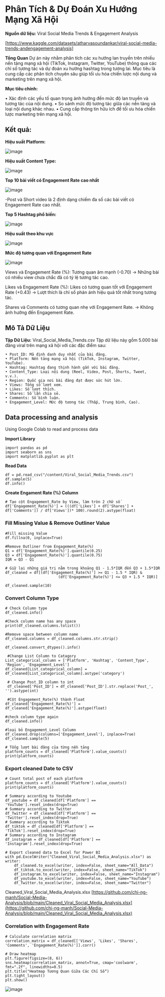 # Phân Tích & Dự Đoán Xu Hướng Mạng Xã Hội
**Nguồn dữ liệu:** Viral Social Media Trends & Engagement Analysis

[https://www.kaggle.com/datasets/atharvasoundankar/viral-social-media-trends-andengagement-analysis]

**Tổng Quan**
Dự án này nhằm phân tích các xu hướng lan truyền trên nhiều nền tảng mạng xã hội
(TikTok, Instagram, Twitter, YouTube) thông qua các chỉ số tương tác và dự đoán xu hướng
hashtag trong tương lai. Mục tiêu là cung cấp các phân tích chuyên sâu giúp tối ưu hóa
chiến lược nội dung và marketing trên mạng xã hội.

**Mục tiêu chính:**

• Xác định các yếu tố quan trọng ảnh hưởng đến mức độ lan truyền và tương tác của
nội dung.
• So sánh mức độ tương tác giữa các nền tảng và loại nội dung khác nhau.
• Cung cấp thông tin hữu ích để tối ưu hóa chiến lược marketing trên mạng xã hội.

## **Kết quả:**

**Hiệu suất Platform:**

![image](https://github.com/user-attachments/assets/0fa8ff5c-2f39-4974-bff8-3f5ddd114e18)


**Hiệu suất Content Type:**

![image](https://github.com/user-attachments/assets/aa6c4a4e-bf5d-4143-9cff-182ec62aef13)

**Top 10 bài viết có Engagement Rate cao nhất**

![image](https://github.com/user-attachments/assets/d31a7701-2e62-40dd-96c8-7552706f15c0)

-Post và Short video là 2 định dạng chiếm đa số các bài viết có Engagement Rate cao nhất.

**Top 5 Hashtag phổ biến:**

![image](https://github.com/user-attachments/assets/a7825467-115c-4018-8390-27bd4cb73a02)


**Hiệu suất theo khu vực**

![image](https://github.com/user-attachments/assets/4fd0d199-bcc0-446b-8486-7e107d660a4d)


**Mức độ tương quan với Engagement Rate**

![image](https://github.com/user-attachments/assets/9e7b169d-b1e7-4ebe-9b73-c4292f3960f7)

Views và Engagement Rate (%): Tương quan âm mạnh (-0.70)
→ Những bài có nhiều view chưa chắc đã có tỷ lệ tương tác cao.

Likes và Engagement Rate (%): Likes có tương quan tốt với Engagement Rate (+0.43)
→ Lượt thích là chỉ số phản ánh hiệu quả tốt nhất trong tương tác.

Shares và Comments có tương quan nhẹ với Engagement Rate.
→ Không ảnh hưởng đến Engagement Rate.

## **Mô Tả Dữ Liệu**
**Tập Dữ Liệu:** Viral_Social_Media_Trends.csv
Tập dữ liệu này gồm 5.000 bài đăng viral trên mạng xã hội với các đặc điểm sau:

    • Post_ID: Mã định danh duy nhất của bài đăng.
    • Platform: Nền tảng mạng xã hội (TikTok, Instagram, Twitter, YouTube).
    • Hashtag: Hashtag đang thịnh hành gắn với bài đăng.
    • Content_Type: Loại nội dung (Reel, Video, Post, Shorts, Tweet, v.v.).
    • Region: Quốc gia nơi bài đăng đạt được sức hút lớn.
    • Views: Tổng số lượt xem.
    • Likes: Số lượt thích.
    • Shares: Số lần chia sẻ.
    • Comments: Số bình luận.
    • Engagement_Level: Mức độ tương tác (Thấp, Trung bình, Cao).
    
## Data processing and analysis
Using Google Colab to read and process data

**Import Library**

    import pandas as pd
    import seaborn as sns
    import matplotlib.pyplot as plt
    
**Read Data**

    df = pd.read_csv("/content/Viral_Social_Media_Trends.csv")
    df.sample(5)
    df.info()

**Create Engament Rate (%) Column**

    # Tạo cột Engagement_Rate by View, làm tròn 2 chữ số
    df['Engagement_Rate(%)'] = (((df['Likes'] + df['Shares'] + df['Comments']) / df['Views'])* 100).round(2).astype(float)
    
### **Fill Missing Value & Remove Outliner Value**

    #Fill missing Value
    df.fillna(0, inplace=True)
    
    #Remove Outliner from Engagement_Rate(%)
    Q1 = df['Engagement_Rate(%)'].quantile(0.25)
    Q3 = df['Engagement_Rate(%)'].quantile(0.75)
    IQR = Q3 - Q1
    
    # Giữ lại những giá trị nằm trong khoảng Q1 - 1.5*IQR đến Q3 + 1.5*IQR
    df_cleaned = df[(df['Engagement_Rate(%)'] >= Q1 - 1.5 * IQR) &
                            (df['Engagement_Rate(%)'] <= Q3 + 1.5 * IQR)]
                            
    df_cleaned.sample(10)
    
### **Convert Column Type**
    
    # Check Column type
    df_cleaned.info()
    
    #Check column name has any space
    print(df_cleaned.columns.tolist())
    
    #Remove space between column name
    df_cleaned.columns = df_cleaned.columns.str.strip()
    
    df_cleaned.convert_dtypes().info()
    
     #Change List Column to Catagory
    List_categorical_column = ['Platform', 'Hashtag', 'Content_Type', 'Region', 'Engagement_Level']
    df_cleaned[List_categorical_column] = df_cleaned[List_categorical_column].astype('category')
    
     # Change Post_ID column to int
     df_cleaned['Post_ID'] = df_cleaned['Post_ID'].str.replace('Post_', '').astype(int)
     
     #Cột Engagement_Rate(%) thành Float
    df_cleaned['Engagement_Rate(%)'] = df_cleaned['Engagement_Rate(%)'].astype(float)

    #check column type again
    df_cleaned.info()
    
    #loại bỏ Engagement_Level Column
    df_cleaned.drop(columns=['Engagement_Level'], inplace=True)
    df_cleaned.sample(5)
    
    # Tổng lượt bài đăng của từng nền tảng
    platform_counts = df_cleaned['Platform'].value_counts()
    print(platform_counts)
    
### **Export cleaned Date to CSV**
    # Count total post of each platform
    platform_counts = df_cleaned['Platform'].value_counts()
    print(platform_counts)
    
    # Summary according to Youtube
    df_youtube = df_cleaned[df['Platform'] == 'YouTube'].reset_index(drop=True)
    # Summary according to Twitter
    df_Twitter = df_cleaned[df['Platform'] == 'Twitter'].reset_index(drop=True)
    # Summary according to Tiktok
    df_tiktok = df_cleaned[df['Platform'] == 'TikTok'].reset_index(drop=True)
    # Summary according to Instagram
    df_instagram = df_cleaned[df['Platform'] == 'Instagram'].reset_index(drop=True)
    
    # Export cleaned data to Excel for Power BI
    with pd.ExcelWriter("Cleaned_Viral_Social_Media_Analysis.xlsx") as writer:
        df_cleaned.to_excel(writer, index=False, sheet_name="All_Data")
        df_tiktok.to_excel(writer, index=False, sheet_name="TikTok")
        df_instagram.to_excel(writer, index=False, sheet_name="Instagram")
        df_youtube.to_excel(writer, index=False, sheet_name="YouTube")
        df_Twitter.to_excel(writer, index=False, sheet_name="Twitter")

Cleaned_Viral_Social_Media_Analysis.xlsx
[https://github.com/chi-ng-manh/Social-Media-Analysis/blob/main/Cleaned_Viral_Social_Media_Analysis.xlsx](https://github.com/chi-ng-manh/Social-Media-Analysis/blob/main/Cleaned_Viral_Social_Media_Analysis.xlsx)
        
### **Correlation with Engagement Rate**

    # Calculate correlation matrix
    correlation_matrix = df_cleaned[['Views', 'Likes', 'Shares', 'Comments', 'Engagement_Rate(%)']].corr()
    
    # Draw heatmap
    plt.figure(figsize=(8, 6))
    sns.heatmap(correlation_matrix, annot=True, cmap='coolwarm', fmt=".2f", linewidths=0.5)
    plt.title("Heatmap Tương Quan Giữa Các Chỉ Số")
    plt.tight_layout()
    plt.show()

![image](https://github.com/user-attachments/assets/7f42791e-65ac-46f4-a3b5-8c3feac41762)
